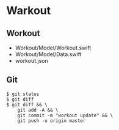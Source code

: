 # Warkout


## Workout
* Workout/Model/Workout.swift
* Workout/Model/Data.swift
* workout.json

## Git
    $ git status
    $ git diff
    $ git diff && \
        git add -A && \
        git commit -m "workout update" && \
        git push -u origin master
